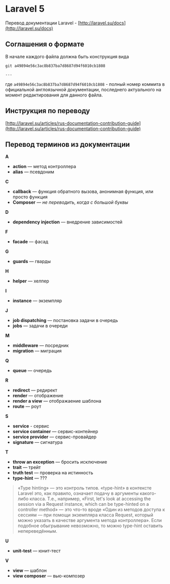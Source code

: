 Laravel 5
====

Перевод документации Laravel - [http://laravel.su/docs](http://laravel.su/docs)

## Соглашения о формате

В начале каждого файла должна быть конструкция вида

	git a49894e56c3ac8b837ba7d8687d94f6010cb1808

	---

где `a49894e56c3ac8b837ba7d8687d94f6010cb1808` - полный номер коммита в официальной англоязычной документации, последнего актуального на момент редактирования для данного файла.

## Инструкция по переводу

[http://laravel.su/articles/rus-documentation-contribution-guide](http://laravel.su/articles/rus-documentation-contribution-guide)

## Перевод терминов из документации

**A**

- **action** — метод контроллера
- **alias** — псевдоним

**C**

- **callback** — функция обратного вызова, анонимная функция, или просто функция
- **Composer** — _не переводить, когда с большой буквы_

**D**

- **dependency injection** — внедрение зависимостей

**F**

- **facade** — фасад

**G**

- **guards** — гварды

**H**

- **helper** — хелпер

**I**

- **instance** — экземпляр

**J**

- **job dispatching** — постановка задачи в очередь
- **jobs** — задачи в очереди

**M**

- **middleware** — посредник
- **migration** — миграция

**Q**

- **queue** — очередь

**R**

- **redirect** — редирект
- **render** — отображение
- **render a view** — отображаение шаблона
- **route** — роут

**S**

- **service** - сервис
- **service container** — сервис-контейнер
- **service provider** — сервис-провайдер
- **signature** — сигнатура

**T**

- **throw an exception** — бросить исключение
- **trait** — трейт
- **truth test** — проверка на истинность
- **type-hint** — ???
> «Type hinting» — это контроль типов. «type-hint» в контексте Laravel это, как правило, означает подачу в аргументы какого-либо класса. Т.е., например, «First, let's look at accessing the session via a Request instance, which can be type-hinted on a controller method» — это что-то вроде «Один из методов доступа к сессиям — при помощи экземпляра класса Request, который можно указать в качестве аргумента метода контроллера». Если подобное обыгрывание невозможно, то можно type-hint оставить непереведённым.

**U**

- **unit-test** — юнит-тест

**V**

- **view** — шаблон
- **view composer** — вью-композер
